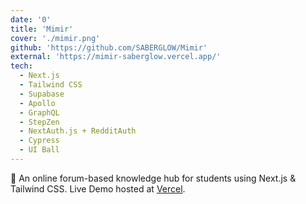 ```yaml
---
date: '0'
title: 'Mimir'
cover: './mimir.png'
github: 'https://github.com/SABERGLOW/Mimir'
external: 'https://mimir-saberglow.vercel.app/'
tech:
  - Next.js
  - Tailwind CSS
  - Supabase
  - Apollo
  - GraphQL
  - StepZen
  - NextAuth.js + RedditAuth
  - Cypress
  - UI Ball
---
```


🙋 An online forum-based knowledge hub for students using Next.js & Tailwind CSS. Live Demo hosted at [Vercel](https://mimir-saberglow.vercel.app/).
